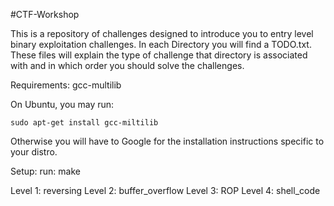 #CTF-Workshop

This is a repository of challenges designed to introduce you to entry level binary exploitation challenges. In each Directory you will find a TODO.txt. These files will explain the type of challenge that directory is associated with and in which order you should solve the challenges.

Requirements:
    gcc-multilib

On Ubuntu, you may run:

    sudo apt-get install gcc-miltilib

Otherwise you will have to Google for the installation instructions specific to your distro.

Setup:
    run: make


Level 1:
    reversing
Level 2: 
    buffer_overflow
Level 3: 
    ROP
Level 4:
    shell_code


